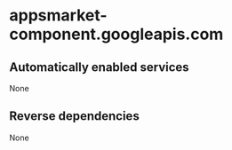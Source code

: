 # appsmarket-component.googleapis.com

## Automatically enabled services

None

## Reverse dependencies

None
